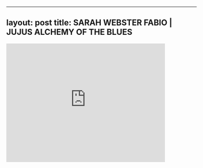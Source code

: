 

---
layout: post
title: SARAH WEBSTER FABIO | JUJUS ALCHEMY OF THE BLUES
---


<iframe width="420" height="315" src="http://www.youtube.com/embed/l8zsUE04nKk" frameborder="0" allowfullscreen></iframe>

